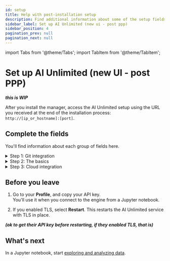 ```yaml
---
id: setup
title: Help with post-installation setup
description: Find additional information about some of the setup fields.
sidebar_label: Set up AI Unlimited (new ui - post ppp)
sidebar_position: 4
pagination_prev: null
pagination_next: null
---
```



import Tabs from '@theme/Tabs';
import TabItem from '@theme/TabItem';


# Set up AI Unlimited (new UI - post PPP)

***this is WIP***

After you install the manager, access the AI Unlimited setup using the URL you received at the end of the installation process: `http://[ip_or_hostname]:[port]`. 


## Complete the fields

You'll find information about each group of fields here.

<details>

<summary>Step 1: Git integration</summary>

**OAuth app**

An OAuth app allows a user to grant access to their account on one website or service to their account on another, without sharing their password. 

AI Unlimited uses your [OAuth app](/docs/advanced/git-requirements#oauth.md) to authorize access to your GitHub or GitLab account. This allows AI Unlimited to store user and project information there. 

Selecting **Authenticate** establishes this access and returns you to the setup.

<Tabs>
<TabItem value="gitlab" label="GitLab">

**Group access**

Two groups in your GitLab account can help with user and repository management and access control. 

Any member of the **authorizing group** can sign in to the AI Unlimited manager with their GitLab credentials and authentiate themselves. ***If they don't put a group here, can any GitLab account user sign in and authenticate?***

The **repository group** is the group in which all AI Unlimited project repositories are stored. ***What happens if they don't use this field?***

</TabItem>

<TabItem value="github" label="GitHub">

**Organization access**

Two organizations in your GitHub account can help with user and repository management and access control. 

Any member of the **authorizing organization** can sign in to the AI Unlimited manager with their GitHub credentials and authentiate themselves. **If they don't put a group here, can any GitLab account user sign in and authenticate?***

The **repository organization** is the organizaion in which all AI Unlimited project repositories are stored. ***What happens if they don't use this field?***

</TabItem>
</Tabs>

</details>


<details>

<summary>Step 2: The basics</summary>

**TLS**

Use [Transport Layer Security (TLS)](/docs/glossary.md#glo-tls) to secure connections to the AI Unlimited service and safeguard your data in transit.


**Certificates**

If you have a certificate issued by a trusted Certificate Authority (CA), you can provide it and its key. You'll be responsible for managing the certificate lifecycle, including renewal and validation. If you have specific requirements or need more control over your certificates, bringing your own is a good option.

Or use a Teradata system-generated certificate. It automatically renews before it expires.

</details>


<details>

<summary>Step 3: Cloud integration</summary>

You can modify cloud integration parameters ***(which ones?)*** from a Jupyter notebook when you connect to the AI Unlimited engine. 

<Tabs>
<TabItem value="aws1" label="AWS">

**IAM role**

If AI Unlimited creates the [IAM role](https://docs.aws.amazon.com/IAM/latest/UserGuide/id_roles_create.html), it creates it for the AWS [cluster](/docs/glossary.md#glo-cluster) that deploys the engine&mdash;each time you deploy the engine. If your organization creates the role, it must be broad enough to include all the clusters that might deploy the engine.

***This content should probably link to the Create Role topic, which refers to the policy. But on the figma, looks like there's a plan to add a copy icon for the policy. right on the UI. Revisit after working on the AWS role topic.***

</TabItem>

<TabItem value="azure" label="Azure">

</TabItem>
</Tabs>

**Network type**

Public or Private refers to how AI Unlimited should communicate with the engine. The engine might have a public IP address, a private IP address, or both. Indicate the type of IP address to which AI Unlimited should connect.

</details>


## Before you leave

1. Go to your **Profile**, and copy your API key.<br />
You'll use it when you connect to the engine from a Jupyter notebook.

2. If you enabled TLS, select **Restart**. This restarts the AI Unlimited service with TLS in place.

***(ok to get their API key before restarting, if they enabled TLS, that is)***


## What's next

In a Jupyter notebook, start [exploring and analyzing data](/docs/explore-and-analyze-data/).
